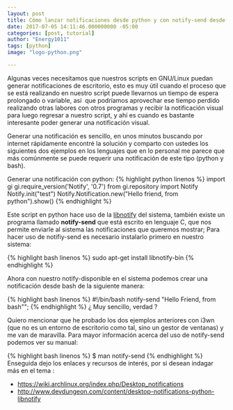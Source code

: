```yaml
---
layout: post
title: Cómo lanzar notificaciones desde python y con notify-send desde bash
date: 2017-07-05 14:11:46.000000000 -05:00
categories: [post, tutorial]
author: "Energy1011" 
tags: [python]
image: "logo-python.png"

---
```

Algunas veces necesitamos que nuestros scripts en GNU/Linux puedan generar notificaciones de escritorio, esto es muy útil cuando el proceso que se está realizando en nuestro script puede llevarnos un tiempo de espera prolongado o variable, así  que podríamos aprovechar ese tiempo perdido realizando otras labores con otros programas y recibir la notificación visual para luego regresar a nuestro script, y ahí es cuando es bastante interesante poder generar una notificación visual.

Generar una notificación es sencillo, en unos minutos buscando por internet rápidamente encontré la solución y comparto con ustedes los siguientes dos ejemplos en los lenguajes que en lo personal me parece que más comúnmente se puede requerir una notificación de este tipo (python y bash).

Generar una notificación con python:
{% highlight python linenos %}
import gi
gi.require_version('Notify', '0.7')
from gi.repository import Notify
Notify.init("test")
Notify.Notification.new("Hello friend, from python").show()
{% endhighlight %}

Este script en python hace uso de la [libnotify](https://developer.gnome.org/libnotify) del sistema, también existe un programa llamado **notify-send** que está escrito en lenguaje C, que nos permite enviarle al sistema las notificaciones que queremos mostrar; Para hacer uso de notifiy-send es necesario instalarlo primero en nuestro sistema:

{% highlight bash linenos %}
sudo apt-get install libnotify-bin
{% endhighlight %}

Ahora con nuestro notify-disponible en el sistema podemos crear una notificación desde bash de la siguiente manera:

{% highlight bash linenos %}
#!/bin/bash
notify-send "Hello Friend, from bash"";
{% endhighlight %}
¿ Muy sencillo, verdad ?

Quiero mencionar que he probado los dos ejemplos anteriores con i3wn (que no es un entorno de escritorio como tal, sino un gestor de ventanas) y me van de maravilla.
Para mayor información acerca del uso de notify-send podemos ver su manual:

{% highlight bash linenos %}
$ man notify-send
{% endhighlight %}
Enseguida dejo los enlaces y recursos de interés, por si desean indagar más en el tema :
- <https://wiki.archlinux.org/index.php/Desktop_notifications>
- <http://www.devdungeon.com/content/desktop-notifications-python-libnotify>
